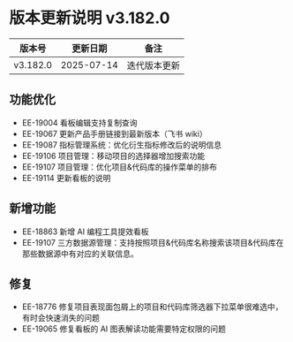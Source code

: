# 版本更新说明 v3.182.0

| 版本号<br/>   | 更新日期<br/>   | 备注<br/>         |
| ------------- | --------------- | ----------------- |
| v3.182.0<br/> | 2025-07-14<br/> | 迭代版本更新<br/> |

## 功能优化

- EE-19004 看板编辑支持复制查询
- EE-19067  更新产品手册链接到最新版本（飞书 wiki）
- EE-19087  指标管理系统：优化衍生指标修改后的说明信息
- EE-19106  项目管理：移动项目的选择器增加搜索功能
- EE-19107   项目管理：优化项目&代码库的操作菜单的排布
- EE-19114   更新看板的说明

## 新增功能

- EE-18863  新增 AI 编程工具提效看板
- EE-19107   三方数据源管理：支持按照项目&代码库名称搜索该项目&代码库在那些数据源中有对应的关联信息。

## 修复

- EE-18776  修复项目表现面包屑上的项目和代码库筛选器下拉菜单很难选中，有时会快速消失的问题
- EE-19065  修复看板的 AI 图表解读功能需要特定权限的问题

